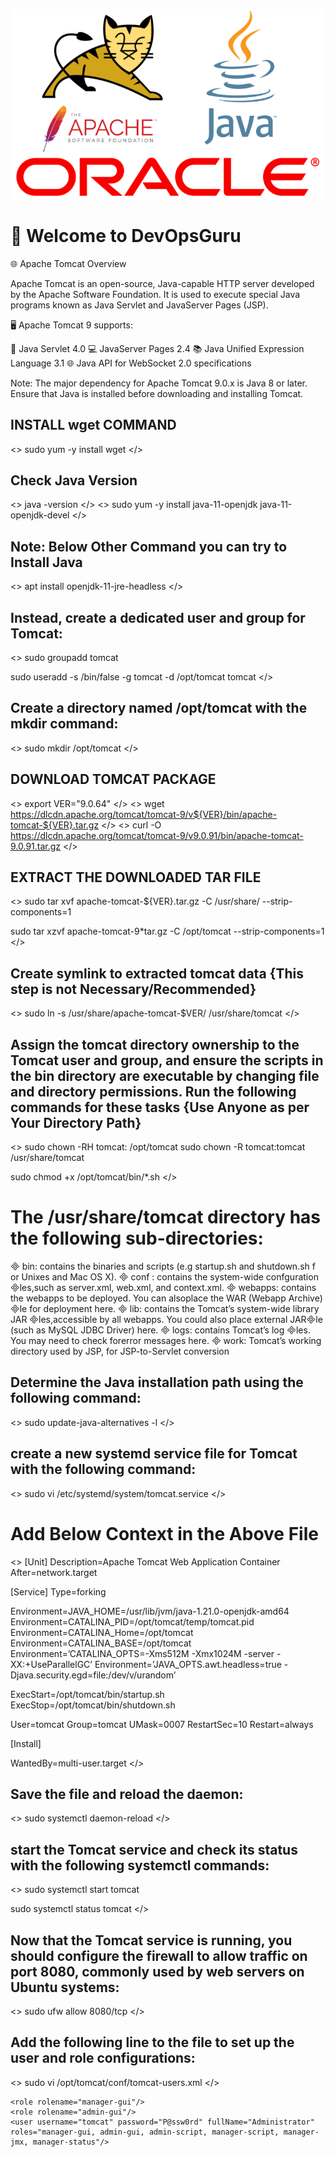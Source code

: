 <p align="center">
  <img src="https://github.com/Cancerian786/Favicon/blob/main/tomcat.png" alt="DevOpsGuru Banner">
</p>

# 🎉 Welcome to DevOpsGuru

🌐 Apache Tomcat Overview

Apache Tomcat is an open-source, Java-capable HTTP server developed by the Apache Software Foundation. It is used to execute special Java programs known as Java Servlet and JavaServer Pages (JSP).

🖥️ Apache Tomcat 9 supports:

🔌 Java Servlet 4.0
💻 JavaServer Pages 2.4
📚 Java Unified Expression Language 3.1
🌐 Java API for WebSocket 2.0 specifications

Note: The major dependency for Apache Tomcat 9.0.x is Java 8 or later. Ensure that Java is installed before downloading and installing Tomcat.

## INSTALL wget COMMAND

<>
sudo yum -y install wget
</>

## Check Java Version

<>
java -version
</>
<>
sudo yum -y install java-11-openjdk java-11-openjdk-devel
</>

## Note: Below Other Command you can try to Install Java

<>
apt install openjdk-11-jre-headless
</>

## Instead, create a dedicated user and group for Tomcat:

<>
sudo groupadd tomcat

sudo useradd -s /bin/false -g tomcat -d /opt/tomcat tomcat
</>

## Create a directory named /opt/tomcat with the mkdir command:

<>
sudo mkdir /opt/tomcat
</>

## DOWNLOAD TOMCAT PACKAGE

<>
export VER="9.0.64"
</>
<>
wget https://dlcdn.apache.org/tomcat/tomcat-9/v${VER}/bin/apache-tomcat-${VER}.tar.gz
</>
<>
curl -O https://dlcdn.apache.org/tomcat/tomcat-9/v9.0.91/bin/apache-tomcat-9.0.91.tar.gz
</>

## EXTRACT THE DOWNLOADED TAR FILE

<>
sudo tar xvf apache-tomcat-${VER}.tar.gz -C /usr/share/ --strip-components=1

sudo tar xzvf apache-tomcat-9\*tar.gz -C /opt/tomcat --strip-components=1
</>

## Create symlink to extracted tomcat data {This step is not Necessary/Recommended}

<>
sudo ln -s /usr/share/apache-tomcat-$VER/ /usr/share/tomcat
</>

## Assign the tomcat directory ownership to the Tomcat user and group, and ensure the scripts in the bin directory are executable by changing file and directory permissions. Run the following commands for these tasks {Use Anyone as per Your Directory Path}

<>
sudo chown -RH tomcat: /opt/tomcat
sudo chown -R tomcat:tomcat /usr/share/tomcat

sudo chmod +x /opt/tomcat/bin/\*.sh
</>

# The /usr/share/tomcat directory has the following sub-directories:

 bin: contains the binaries and scripts (e.g startup.sh and shutdown.sh f or Unixes and Mac OS X).
 conf : contains the system-wide confguration les,such as server.xml, web.xml, and context.xml.
 webapps: contains the webapps to be deployed. You can alsoplace the WAR (Webapp Archive) le for deployment here.
 lib: contains the Tomcat’s system-wide library JAR les,accessible by all webapps. You could also place external JARle (such as MySQL JDBC Driver) here.
 logs: contains Tomcat’s log les. You may need to check forerror messages here.
 work: Tomcat’s working directory used by JSP, for JSP-to-Servlet conversion

## Determine the Java installation path using the following command:

<>
sudo update-java-alternatives -l
</>

## create a new systemd service file for Tomcat with the following command:

<>
sudo vi /etc/systemd/system/tomcat.service
</>

# Add Below Context in the Above File

<>
[Unit]
Description=Apache Tomcat Web Application Container
After=network.target

[Service]
Type=forking

Environment=JAVA_HOME=/usr/lib/jvm/java-1.21.0-openjdk-amd64
Environment=CATALINA_PID=/opt/tomcat/temp/tomcat.pid
Environment=CATALINA_Home=/opt/tomcat
Environment=CATALINA_BASE=/opt/tomcat
Environment=’CATALINA_OPTS=-Xms512M -Xmx1024M -server -XX:+UseParallelGC’
Environment=’JAVA_OPTS.awt.headless=true -Djava.security.egd=file:/dev/v/urandom’

ExecStart=/opt/tomcat/bin/startup.sh
ExecStop=/opt/tomcat/bin/shutdown.sh

User=tomcat
Group=tomcat
UMask=0007
RestartSec=10
Restart=always

[Install]

WantedBy=multi-user.target
</>

## Save the file and reload the daemon:

<>
sudo systemctl daemon-reload
</>

## start the Tomcat service and check its status with the following systemctl commands:

<>
sudo systemctl start tomcat

sudo systemctl status tomcat
</>

## Now that the Tomcat service is running, you should configure the firewall to allow traffic on port 8080, commonly used by web servers on Ubuntu systems:

<>
sudo ufw allow 8080/tcp
</>

## Add the following line to the file to set up the user and role configurations:

<>
sudo vi /opt/tomcat/conf/tomcat-users.xml
</>
<tomcat-users>

    <role rolename="manager-gui"/>
    <role rolename="admin-gui"/>
    <user username="tomcat" password="P@ssw0rd" fullName="Administrator" roles="manager-gui, admin-gui, admin-script, manager-script, manager-jmx, manager-status"/>

</tomcat-users>
